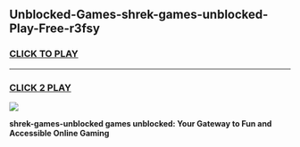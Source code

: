 
## Unblocked-Games-shrek-games-unblocked-Play-Free-r3fsy
<h3>
<a href="https://premium76.site?title=shrek-games-unblocked&ref=23A">CLICK TO PLAY</a></h3>
<hr>

<h3>
<a href="https://premium76.site?title=shrek-games-unblocked&ref=23A">CLICK 2 PLAY</a>
  
</h3>

<a href="https://premium76.site?title=shrek-games-unblocked&ref=23A"><img src="https://clearcache.store/games.png"></a>


**shrek-games-unblocked games unblocked: Your Gateway to Fun and Accessible Online Gaming**
